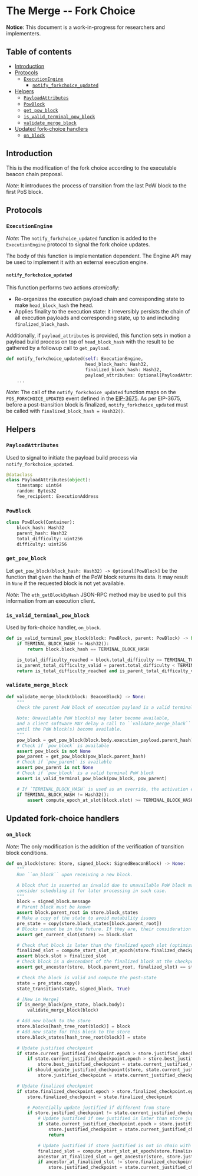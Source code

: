 # The Merge -- Fork Choice

**Notice**: This document is a work-in-progress for researchers and implementers.

## Table of contents
<!-- TOC -->
<!-- START doctoc generated TOC please keep comment here to allow auto update -->
<!-- DON'T EDIT THIS SECTION, INSTEAD RE-RUN doctoc TO UPDATE -->

- [Introduction](#introduction)
- [Protocols](#protocols)
  - [`ExecutionEngine`](#executionengine)
    - [`notify_forkchoice_updated`](#notify_forkchoice_updated)
- [Helpers](#helpers)
  - [`PayloadAttributes`](#payloadattributes)
  - [`PowBlock`](#powblock)
  - [`get_pow_block`](#get_pow_block)
  - [`is_valid_terminal_pow_block`](#is_valid_terminal_pow_block)
  - [`validate_merge_block`](#validate_merge_block)
- [Updated fork-choice handlers](#updated-fork-choice-handlers)
  - [`on_block`](#on_block)

<!-- END doctoc generated TOC please keep comment here to allow auto update -->
<!-- /TOC -->

## Introduction

This is the modification of the fork choice according to the executable beacon chain proposal.

*Note*: It introduces the process of transition from the last PoW block to the first PoS block.

## Protocols

### `ExecutionEngine`

*Note*: The `notify_forkchoice_updated` function is added to the `ExecutionEngine` protocol to signal the fork choice updates.

The body of this function is implementation dependent.
The Engine API may be used to implement it with an external execution engine.

#### `notify_forkchoice_updated`

This function performs two actions *atomically*:
* Re-organizes the execution payload chain and corresponding state to make `head_block_hash` the head.
* Applies finality to the execution state: it irreversibly persists the chain of all execution payloads
and corresponding state, up to and including `finalized_block_hash`.

Additionally, if `payload_attributes` is provided, this function sets in motion a payload build process on top of
`head_block_hash` with the result to be gathered by a followup call to  `get_payload`.

```python
def notify_forkchoice_updated(self: ExecutionEngine,
                              head_block_hash: Hash32,
                              finalized_block_hash: Hash32,
                              payload_attributes: Optional[PayloadAttributes]) -> None:
    ...
```

*Note*: The call of the `notify_forkchoice_updated` function maps on the `POS_FORKCHOICE_UPDATED` event defined in the [EIP-3675](https://eips.ethereum.org/EIPS/eip-3675#definitions).
As per EIP-3675, before a post-transition block is finalized, `notify_forkchoice_updated` must be called with `finalized_block_hash = Hash32()`.

## Helpers

### `PayloadAttributes`

Used to signal to initiate the payload build process via `notify_forkchoice_updated`.

```python
@dataclass
class PayloadAttributes(object):
    timestamp: uint64
    random: Bytes32
    fee_recipient: ExecutionAddress
```

### `PowBlock`

```python
class PowBlock(Container):
    block_hash: Hash32
    parent_hash: Hash32
    total_difficulty: uint256
    difficulty: uint256
```

### `get_pow_block`

Let `get_pow_block(block_hash: Hash32) -> Optional[PowBlock]` be the function that given the hash of the PoW block returns its data.
It may result in `None` if the requested block is not yet available.

*Note*: The `eth_getBlockByHash` JSON-RPC method may be used to pull this information from an execution client.

### `is_valid_terminal_pow_block`

Used by fork-choice handler, `on_block`.

```python
def is_valid_terminal_pow_block(block: PowBlock, parent: PowBlock) -> bool:
    if TERMINAL_BLOCK_HASH != Hash32():
        return block.block_hash == TERMINAL_BLOCK_HASH

    is_total_difficulty_reached = block.total_difficulty >= TERMINAL_TOTAL_DIFFICULTY
    is_parent_total_difficulty_valid = parent.total_difficulty < TERMINAL_TOTAL_DIFFICULTY
    return is_total_difficulty_reached and is_parent_total_difficulty_valid
```

### `validate_merge_block`

```python
def validate_merge_block(block: BeaconBlock) -> None:
    """
    Check the parent PoW block of execution payload is a valid terminal PoW block.

    Note: Unavailable PoW block(s) may later become available,
    and a client software MAY delay a call to ``validate_merge_block``
    until the PoW block(s) become available.
    """
    pow_block = get_pow_block(block.body.execution_payload.parent_hash)
    # Check if `pow_block` is available
    assert pow_block is not None
    pow_parent = get_pow_block(pow_block.parent_hash)
    # Check if `pow_parent` is available
    assert pow_parent is not None
    # Check if `pow_block` is a valid terminal PoW block
    assert is_valid_terminal_pow_block(pow_block, pow_parent)

    # If `TERMINAL_BLOCK_HASH` is used as an override, the activation epoch must be reached.
    if TERMINAL_BLOCK_HASH != Hash32():
        assert compute_epoch_at_slot(block.slot) >= TERMINAL_BLOCK_HASH_ACTIVATION_EPOCH
```

## Updated fork-choice handlers

### `on_block`

*Note*: The only modification is the addition of the verification of transition block conditions.

```python
def on_block(store: Store, signed_block: SignedBeaconBlock) -> None:
    """
    Run ``on_block`` upon receiving a new block.

    A block that is asserted as invalid due to unavailable PoW block may be valid at a later time,
    consider scheduling it for later processing in such case.
    """
    block = signed_block.message
    # Parent block must be known
    assert block.parent_root in store.block_states
    # Make a copy of the state to avoid mutability issues
    pre_state = copy(store.block_states[block.parent_root])
    # Blocks cannot be in the future. If they are, their consideration must be delayed until the are in the past.
    assert get_current_slot(store) >= block.slot

    # Check that block is later than the finalized epoch slot (optimization to reduce calls to get_ancestor)
    finalized_slot = compute_start_slot_at_epoch(store.finalized_checkpoint.epoch)
    assert block.slot > finalized_slot
    # Check block is a descendant of the finalized block at the checkpoint finalized slot
    assert get_ancestor(store, block.parent_root, finalized_slot) == store.finalized_checkpoint.root

    # Check the block is valid and compute the post-state
    state = pre_state.copy()
    state_transition(state, signed_block, True)

    # [New in Merge]
    if is_merge_block(pre_state, block.body):
        validate_merge_block(block)

    # Add new block to the store
    store.blocks[hash_tree_root(block)] = block
    # Add new state for this block to the store
    store.block_states[hash_tree_root(block)] = state

    # Update justified checkpoint
    if state.current_justified_checkpoint.epoch > store.justified_checkpoint.epoch:
        if state.current_justified_checkpoint.epoch > store.best_justified_checkpoint.epoch:
            store.best_justified_checkpoint = state.current_justified_checkpoint
        if should_update_justified_checkpoint(store, state.current_justified_checkpoint):
            store.justified_checkpoint = state.current_justified_checkpoint

    # Update finalized checkpoint
    if state.finalized_checkpoint.epoch > store.finalized_checkpoint.epoch:
        store.finalized_checkpoint = state.finalized_checkpoint

        # Potentially update justified if different from store
        if store.justified_checkpoint != state.current_justified_checkpoint:
            # Update justified if new justified is later than store justified
            if state.current_justified_checkpoint.epoch > store.justified_checkpoint.epoch:
                store.justified_checkpoint = state.current_justified_checkpoint
                return

            # Update justified if store justified is not in chain with finalized checkpoint
            finalized_slot = compute_start_slot_at_epoch(store.finalized_checkpoint.epoch)
            ancestor_at_finalized_slot = get_ancestor(store, store.justified_checkpoint.root, finalized_slot)
            if ancestor_at_finalized_slot != store.finalized_checkpoint.root:
                store.justified_checkpoint = state.current_justified_checkpoint
```
